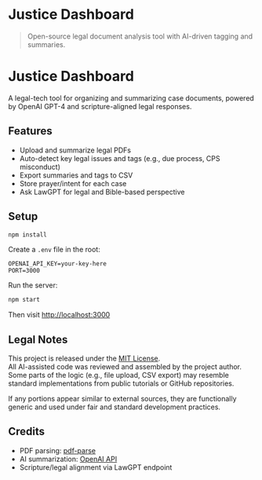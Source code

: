 # Justice Dashboard

> Open-source legal document analysis tool with AI-driven tagging and summaries.

# Justice Dashboard

A legal-tech tool for organizing and summarizing case documents, powered by OpenAI GPT-4 and scripture-aligned legal responses.

## Features

- Upload and summarize legal PDFs
- Auto-detect key legal issues and tags (e.g., due process, CPS misconduct)
- Export summaries and tags to CSV
- Store prayer/intent for each case
- Ask LawGPT for legal and Bible-based perspective

## Setup

```bash
npm install
```

Create a `.env` file in the root:

```
OPENAI_API_KEY=your-key-here
PORT=3000
```

Run the server:

```bash
npm start
```

Then visit [http://localhost:3000](http://localhost:3000)

## Legal Notes

This project is released under the [MIT License](./LICENSE).  
All AI-assisted code was reviewed and assembled by the project author.  
Some parts of the logic (e.g., file upload, CSV export) may resemble standard implementations from public tutorials or GitHub repositories.

If any portions appear similar to external sources, they are functionally generic and used under fair and standard development practices.

## Credits

- PDF parsing: [pdf-parse](https://www.npmjs.com/package/pdf-parse)
- AI summarization: [OpenAI API](https://platform.openai.com/)
- Scripture/legal alignment via LawGPT endpoint